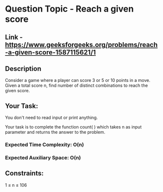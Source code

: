 # Question Topic - Reach a given score

## Link - https://www.geeksforgeeks.org/problems/reach-a-given-score-1587115621/1


## Description

Consider a game where a player can score 3 or 5 or 10 points in a move. Given a total score n, find number of distinct combinations to reach the given score.

## Your Task:  

You don't need to read input or print anything. 

Your task is to complete the function count( ) which takes n as input parameter and returns the answer to the problem.

### Expected Time Complexity: O(n)

### Expected Auxiliary Space: O(n)

## Constraints:

1 ≤ n ≤ 106
